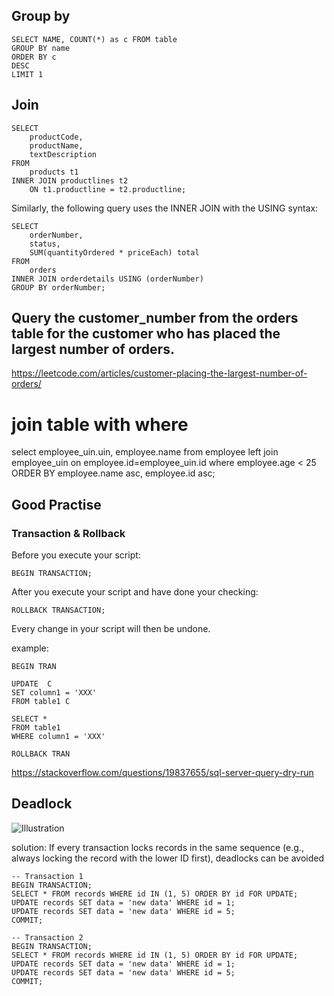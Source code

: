 ## Group by
```
SELECT NAME, COUNT(*) as c FROM table 
GROUP BY name 
ORDER BY c 
DESC 
LIMIT 1
```

## Join
```
SELECT 
    productCode, 
    productName, 
    textDescription
FROM
    products t1
INNER JOIN productlines t2 
    ON t1.productline = t2.productline;
```

Similarly, the following query uses the INNER JOIN with the USING syntax:
```
SELECT 
    orderNumber,
    status,
    SUM(quantityOrdered * priceEach) total
FROM
    orders
INNER JOIN orderdetails USING (orderNumber)
GROUP BY orderNumber;
```


## Query the customer_number from the orders table for the customer who has placed the largest number of orders.
https://leetcode.com/articles/customer-placing-the-largest-number-of-orders/

# join table with where
select employee_uin.uin, employee.name 
from employee
left join employee_uin 
on employee.id=employee_uin.id
where employee.age < 25
ORDER BY employee.name asc, employee.id asc;

## Good Practise

### Transaction & Rollback
Before you execute your script:
```
BEGIN TRANSACTION;
```
After you execute your script and have done your checking:
```
ROLLBACK TRANSACTION;
```
Every change in your script will then be undone.

example:
```
BEGIN TRAN

UPDATE  C
SET column1 = 'XXX'
FROM table1 C

SELECT *
FROM table1
WHERE column1 = 'XXX'

ROLLBACK TRAN
```

https://stackoverflow.com/questions/19837655/sql-server-query-dry-run

## Deadlock
![Illustration](https://yuanchieh.page/post/2022/img/0425/01_2.png)

solution:
If every transaction locks records in the same sequence (e.g., always locking the record with the lower ID first), deadlocks can be avoided

```
-- Transaction 1
BEGIN TRANSACTION;
SELECT * FROM records WHERE id IN (1, 5) ORDER BY id FOR UPDATE;
UPDATE records SET data = 'new data' WHERE id = 1;
UPDATE records SET data = 'new data' WHERE id = 5;
COMMIT;

-- Transaction 2
BEGIN TRANSACTION;
SELECT * FROM records WHERE id IN (1, 5) ORDER BY id FOR UPDATE;
UPDATE records SET data = 'new data' WHERE id = 1;
UPDATE records SET data = 'new data' WHERE id = 5;
COMMIT;
```
